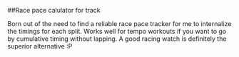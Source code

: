##Race pace calulator for track

Born out of the need to find a reliable race pace tracker for me to internalize the timings for each split. Works well for tempo workouts if you want to go by cumulative timing without lapping. A good racing watch is definitely the superior alternative :P

